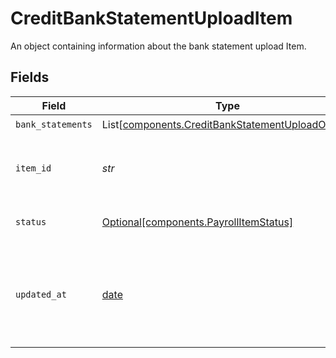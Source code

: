 # CreditBankStatementUploadItem

An object containing information about the bank statement upload Item.


## Fields

| Field                                                                                                                                          | Type                                                                                                                                           | Required                                                                                                                                       | Description                                                                                                                                    |
| ---------------------------------------------------------------------------------------------------------------------------------------------- | ---------------------------------------------------------------------------------------------------------------------------------------------- | ---------------------------------------------------------------------------------------------------------------------------------------------- | ---------------------------------------------------------------------------------------------------------------------------------------------- |
| `bank_statements`                                                                                                                              | List[[components.CreditBankStatementUploadObject](../../models/components/creditbankstatementuploadobject.md)]                                 | :heavy_check_mark:                                                                                                                             | N/A                                                                                                                                            |
| `item_id`                                                                                                                                      | *str*                                                                                                                                          | :heavy_check_mark:                                                                                                                             | The `item_id` of the Item associated with this webhook, warning, or error                                                                      |
| `status`                                                                                                                                       | [Optional[components.PayrollItemStatus]](../../models/components/payrollitemstatus.md)                                                         | :heavy_check_mark:                                                                                                                             | Details about the status of the payroll item.                                                                                                  |
| `updated_at`                                                                                                                                   | [date](https://docs.python.org/3/library/datetime.html#date-objects)                                                                           | :heavy_check_mark:                                                                                                                             | Timestamp in [ISO 8601](https://wikipedia.org/wiki/ISO_8601) format (YYYY-MM-DDTHH:mm:ssZ) indicating the last time that the Item was updated. |